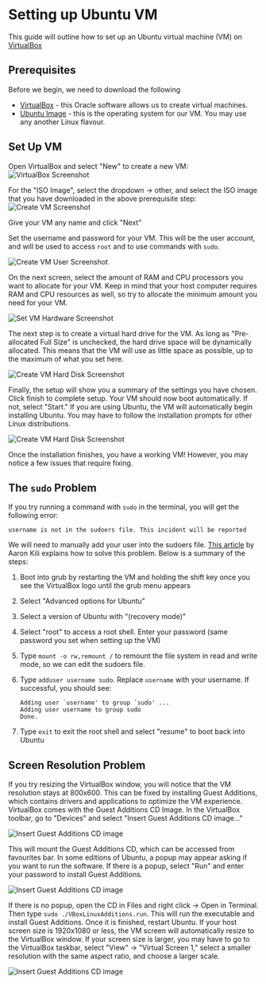 # Setting up Ubuntu VM

This guide will outline how to set up an Ubuntu virtual machine (VM) on [VirtualBox](https://www.virtualbox.org/)

## Prerequisites

Before we begin, we need to download the following

- [VirtualBox](https://www.virtualbox.org/wiki/Downloads) - this Oracle software allows us to create virtual machines.
- [Ubuntu Image](https://ubuntu.com/download/desktop) - this is the operating system for our VM. You may use any another Linux flavour.

## Set Up VM

Open VirtualBox and select "New" to create a new VM:
![VirtualBox Screenshot](./images/virtualbox.png)

For the "ISO Image", select the dropdown -> other, and select the ISO image that you have downloaded in the above prerequisite step:
![Create VM Screenshot](./images/createvm.png)

Give your VM any name and click "Next"

Set the username and password for your VM. This will be the user account, and will be used to access `root` and to use commands with `sudo`.

![Create VM User Screenshot](./images/vmuser.png)

On the next screen, select the amount of RAM and CPU processors you want to allocate for your VM. Keep in mind that your host computer requires RAM and CPU resources as well, so try to allocate the minimum amount you need for your VM.

![Set VM Hardware Screenshot](./images/vmhardware.png)

The next step is to create a virtual hard drive for the VM. As long as "Pre-allocated Full Size" is unchecked, the hard drive space will be dynamically allocated. This means that the VM will use as little space as possible, up to the maximum of what you set here.

![Create VM Hard Disk Screenshot](./images/vmhdd.png)

Finally, the setup will show you a summary of the settings you have chosen. Click finish to complete setup. Your VM should now boot automatically. If not, select "Start." If you are using Ubuntu, the VM will automatically begin installing Ubuntu. You may have to follow the installation prompts for other Linux distributions.

![Create VM Hard Disk Screenshot](./images/ubuntuinstall.png)

Once the installation finishes, you have a working VM! However, you may notice a few issues that require fixing.

## The `sudo` Problem

If you try running a command with `sudo` in the terminal, you will get the following error:

```text
username is not in the sudoers file. This incident will be reported
```

We will need to manually add your user into the sudoers file. [This article](https://www.tecmint.com/fix-user-is-not-in-the-sudoers-file-the-incident-will-be-reported-ubuntu/) by Aaron Kili explains how to solve this problem. Below is a summary of the steps:

1. Boot into grub by restarting the VM and holding the shift key once you see the VirtualBox logo until the grub menu appears
2. Select "Advanced options for Ubuntu"
3. Select a version of Ubuntu with "(recovery mode)"
4. Select "root" to access a root shell. Enter your password (same password you set when setting up the VM)
5. Type `mount -o rw,remount /` to remount the file system in read and write mode, so we can edit the sudoers file.
6. Type `adduser username sudo`. Replace `username` with your username. If successful, you should see:

    ```text
    Adding user `username' to group `sudo' ...
    Adding user username to group sudo
    Done.
    ```

7. Type `exit` to exit the root shell and select "resume" to boot back into Ubuntu

## Screen Resolution Problem

If you try resizing the VirtualBox window, you will notice that the VM resolution stays at 800x600. This can be fixed by installing Guest Additions, which contains drivers and applications to optimize the VM experience. VirtualBox comes with the Guest Additions CD Image. In the VirtualBox toolbar, go to "Devices" and select "Insert Guest Additions CD image..."

![Insert Guest Additions CD image](./images/insertga.png)

This will mount the Guest Additions CD, which can be accessed from favourites bar. In some editions of Ubuntu, a popup may appear asking if you want to run the software. If there is a popup, select "Run" and enter your password to install Guest Additions. 

![Insert Guest Additions CD image](./images/gafiles.png)

If there is no popup, open the CD in Files and right click -> Open in Terminal. Then type `sudo ./VBoxLinuxAdditions.run`. This will run the executable and install Guest Additions. Once it is finished, restart Ubuntu. If your host screen size is 1920x1080 or less, the VM screen will automatically resize to the VirtualBox window. If your screen size is larger, you may have to go to the VirtualBox taskbar, select "View" -> "Virtual Screen 1," select a smaller resolution with the same aspect ratio, and choose a larger scale.

![Insert Guest Additions CD image](./images/vboxview.png)
